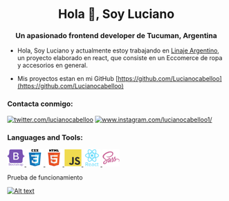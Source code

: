 <h1 align="center">Hola 👋, Soy Luciano</h1>
<h3 align="center">Un apasionado frontend developer de Tucuman, Argentina</h3>

- Hola, Soy Luciano y actualmente estoy trabajando en [Linaje Argentino](https://github.com/Lucianocabelloo/Linaje-Ecommerce), un proyecto elaborado en react, que consiste en un Eccomerce de ropa y accesorios en general.

- Mis proyectos estan en mi GitHub [https://github.com/Lucianocabelloo](https://github.com/Lucianocabelloo)

<h3 align="left">Contacta conmigo:</h3>
<p align="left">
<a href="https://twitter.com/lucianocabelloo" target="blank"><img align="center" src="https://raw.githubusercontent.com/rahuldkjain/github-profile-readme-generator/master/src/images/icons/Social/twitter.svg" alt="twitter.com/lucianocabelloo" height="30" width="40" /></a>
<a href="https://instagram.com/lucianocabelloo1/" target="blank"><img align="center" src="https://raw.githubusercontent.com/rahuldkjain/github-profile-readme-generator/master/src/images/icons/Social/instagram.svg" alt="www.instagram.com/lucianocabelloo1/" height="30" width="40" /></a>
</p>

<h3 align="left">Languages and Tools:</h3>
<p align="left"> <a href="https://getbootstrap.com" target="_blank" rel="noreferrer"> <img src="https://raw.githubusercontent.com/devicons/devicon/master/icons/bootstrap/bootstrap-plain-wordmark.svg" alt="bootstrap" width="40" height="40"/> </a> <a href="https://www.w3schools.com/css/" target="_blank" rel="noreferrer"> <img src="https://raw.githubusercontent.com/devicons/devicon/master/icons/css3/css3-original-wordmark.svg" alt="css3" width="40" height="40"/> </a> <a href="https://www.w3.org/html/" target="_blank" rel="noreferrer"> <img src="https://raw.githubusercontent.com/devicons/devicon/master/icons/html5/html5-original-wordmark.svg" alt="html5" width="40" height="40"/> </a> <a href="https://developer.mozilla.org/en-US/docs/Web/JavaScript" target="_blank" rel="noreferrer"> <img src="https://raw.githubusercontent.com/devicons/devicon/master/icons/javascript/javascript-original.svg" alt="javascript" width="40" height="40"/> </a> <a href="https://reactjs.org/" target="_blank" rel="noreferrer"> <img src="https://raw.githubusercontent.com/devicons/devicon/master/icons/react/react-original-wordmark.svg" alt="react" width="40" height="40"/> </a> <a href="https://sass-lang.com" target="_blank" rel="noreferrer"> <img src="https://raw.githubusercontent.com/devicons/devicon/master/icons/sass/sass-original.svg" alt="sass" width="40" height="40"/> </a> </p>


 Prueba de funcionamiento

[![Alt text](https://img.youtube.com/vi/9XokjB4qg9E/0.jpg)](https://www.youtube.com/watch?v=9XokjB4qg9E)
